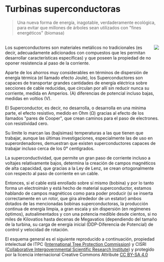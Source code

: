 # Turbinas superconductoras

> Una nueva forma de energía, inagotable, verdaderamente ecológica, para evitar que millones de árboles sean utilizados con "fines energéticos" (biomasa)

<br>

<img src="https://user-images.githubusercontent.com/746559/201226360-8c84069a-42c9-4059-9ad7-991e789b2a8d.png" align="right" />
Los superconductores son materiales metálicos no tradicionales (es decir, adecuadamente adicionados con compuestos que les permitan desarrollar características específicas) y que poseen la propiedad de no oponer resistencia al paso de la corriente.

Aparte de los ahorros muy considerables en términos de dispersión de energía térmica (el llamado efecto Joule), los Superconductores son capaces de transportar grandes cantidades de energía eléctrica sobre secciones de cable reducidas, que circulan por allí sin reducir nunca su corriente, medida en Amperios. (A) diferencias de potencial incluso bajas, medidas en voltios (V).

El Superconductor, es decir, no desarrolla, o desarrolla en una mínima parte, el efecto resistivo, medido en Ohm (Ω) gracias al efecto de los llamados "pares de Cooper", que crean caminos para el paso de electrones. con resistividad cero.

Su límite lo marcan las (bajísimas) temperaturas a las que tienen que trabajar, aunque las últimas investigaciones, especialmente las de uso en superordenadores, demuestran que existen superconductores capaces de trabajar incluso cerca de los 0° centígrados.

La superconductividad, que permite un gran paso de corriente incluso a voltajes relativamente bajos, determina la creación de campos magnéticos de alta capacidad, que gracias a la Ley de Lenz, se crean ortogonalmente con respecto al paso de corriente en un cable.

Entonces, si el cable está enrollado sobre sí mismo (bobina) y por lo tanto forma un electroimán y está hecho de material superconductor, estamos hablando de campos magnéticos como para poder producir (si se inserta correctamente en un rotor, que gira alrededor de un estator) ambos dotados de las mencionadas bobinas superconductoras, la producción continua de energía limpia, a gran escala y sin dispersión (en regímenes óptimos), autoalimentados y con una potencia medible desde cientos, si no miles de Kilovatios hasta decenas de Megavatios (dependiendo del tamaño de la turbina, su carga de energía inicial (DDP-Diferencia de Potencial) de control y velocidad de rotación.

El esquema general es el siguiente reproducido a continuación, propiedad intelectual de ITPC ([International Tree Protection Commission](https://www.itpc-commission.org)) y CISRI ([Collaborative Intergovernmental Scientific Research Institute](http://www.cisri.org/)) y protegido por la licencia internacional Creative Commons Attribute [CC BY-SA 4.0](https://creativecommons.org/licenses/by-sa/4.0/)

